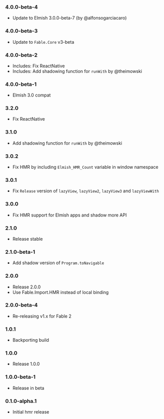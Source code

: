 ### 4.0.0-beta-4

* Update to Elmish 3.0.0-beta-7 (by @alfonsogarciacaro)

### 4.0.0-beta-3

* Update to `Fable.Core` v3-beta

### 4.0.0-beta-2

* Includes: Fix ReactNative
* Includes: Add shadowing function for `runWith` by @theimowski

### 4.0.0-beta-1

* Elmish 3.0 compat

### 3.2.0

* Fix ReactNative

### 3.1.0

* Add shadowing function for `runWith` by @theimowski

### 3.0.2

* Fix HMR by including `Elmish_HMR_Count` variable in window namespace

### 3.0.1

* Fix `Release` version of `lazyView`, `lazyView2`, `lazyView3` and `lazyViewWith`

### 3.0.0

* Fix HMR support for Elmish apps and shadow more API

### 2.1.0

* Release stable

### 2.1.0-beta-1

* Add shadow version of `Program.toNavigable`

### 2.0.0

* Release 2.0.0
* Use Fable.Import.HMR instead of local binding

### 2.0.0-beta-4

* Re-releasing v1.x for Fable 2

### 1.0.1

* Backporting build

### 1.0.0

* Release 1.0.0

### 1.0.0-beta-1

* Release in beta

### 0.1.0-alpha.1

* Initial hmr release
